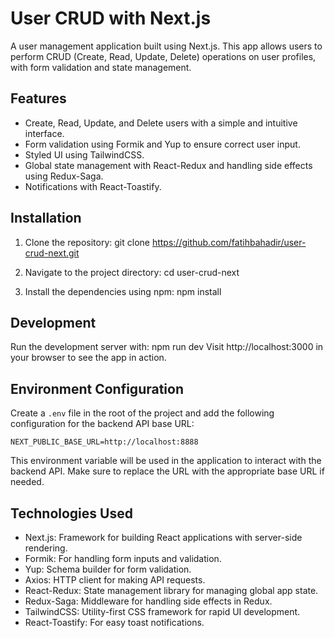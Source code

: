 # User CRUD with Next.js

A user management application built using Next.js. This app allows users to perform CRUD (Create, Read, Update, Delete) operations on user profiles, with form validation and state management.

## Features
- Create, Read, Update, and Delete users with a simple and intuitive interface.
- Form validation using Formik and Yup to ensure correct user input.
- Styled UI using TailwindCSS.
- Global state management with React-Redux and handling side effects using Redux-Saga.
- Notifications with React-Toastify.

## Installation

1. Clone the repository:
    git clone https://github.com/fatihbahadir/user-crud-next.git

2. Navigate to the project directory:
    cd user-crud-next

3. Install the dependencies using npm:
    npm install

## Development

Run the development server with:
    npm run dev
Visit http://localhost:3000 in your browser to see the app in action.

## Environment Configuration

Create a `.env` file in the root of the project and add the following configuration for the backend API base URL:
```
NEXT_PUBLIC_BASE_URL=http://localhost:8888
```
This environment variable will be used in the application to interact with the backend API. Make sure to replace the URL with the appropriate base URL if needed.

## Technologies Used
- Next.js: Framework for building React applications with server-side rendering.
- Formik: For handling form inputs and validation.
- Yup: Schema builder for form validation.
- Axios: HTTP client for making API requests.
- React-Redux: State management library for managing global app state.
- Redux-Saga: Middleware for handling side effects in Redux.
- TailwindCSS: Utility-first CSS framework for rapid UI development.
- React-Toastify: For easy toast notifications.
